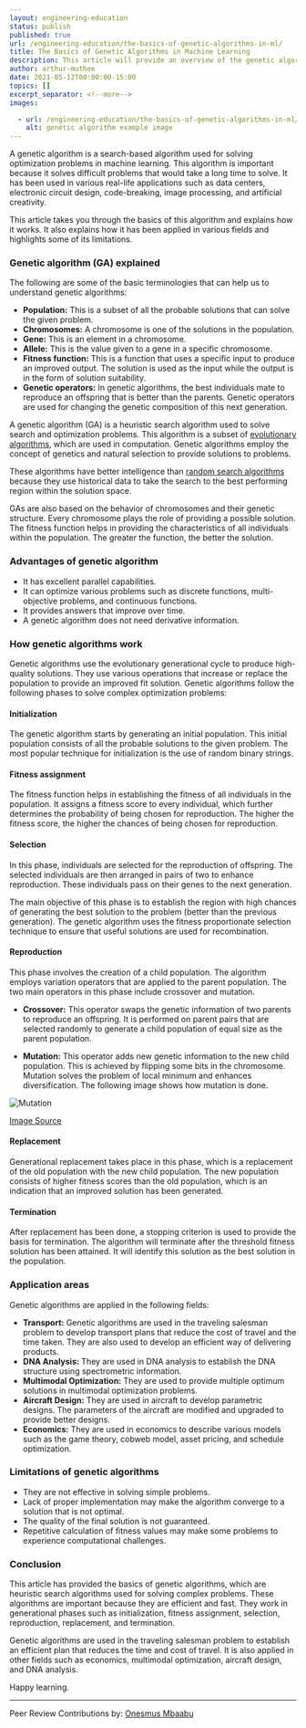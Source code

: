 ```yaml
---
layout: engineering-education
status: publish
published: true
url: /engineering-education/the-basics-of-genetic-algorithms-in-ml/
title: The Basics of Genetic Algorithms in Machine Learning
description: This article will provide an overview of the genetic algorithm in machine learning. It will cover fundamental aspects such as the benefits, phases, limitations, and real-life applications of genetic algorithms.   
author: arthur-muthee
date: 2021-05-12T00:00:00-15:00
topics: []
excerpt_separator: <!--more-->
images:

  - url: /engineering-education/the-basics-of-genetic-algorithms-in-ml/hero.jpg
    alt: genetic algorithm example image
---
```

A genetic algorithm is a search-based algorithm used for solving optimization problems in machine learning. This algorithm is important because it solves difficult problems that would take a long time to solve. It has been used in various real-life applications such as data centers, electronic circuit design, code-breaking, image processing, and artificial creativity.
<!--more-->
This article takes you through the basics of this algorithm and explains how it works. It also explains how it has been applied in various fields and highlights some of its limitations.

### Genetic algorithm (GA) explained 
The following are some of the basic terminologies that can help us to understand genetic algorithms:
- **Population:** This is a subset of all the probable solutions that can solve the given problem. 
- **Chromosomes:** A chromosome is one of the solutions in the population.
- **Gene:** This is an element in a chromosome.
- **Allele:** This is the value given to a gene in a specific chromosome. 
- **Fitness function:** This is a function that uses a specific input to produce an improved output. The solution is used as the input while the output is in the form of solution suitability. 
- **Genetic operators:** In genetic algorithms, the best individuals mate to reproduce an offspring that is better than the parents. Genetic operators are used for changing the genetic composition of this next generation.  

A genetic algorithm (GA) is a heuristic search algorithm used to solve search and optimization problems. This algorithm is a subset of [evolutionary algorithms](https://en.wikipedia.org/wiki/Evolutionary_algorithm), which are used in computation. Genetic algorithms employ the concept of genetics and natural selection to provide solutions to problems. 

These algorithms have better intelligence than [random search algorithms](https://en.wikipedia.org/wiki/Random_search) because they use historical data to take the search to the best performing region within the solution space. 

GAs are also based on the behavior of chromosomes and their genetic structure. Every chromosome plays the role of providing a possible solution. The fitness function helps in providing the characteristics of all individuals within the population. The greater the function, the better the solution. 

### Advantages of genetic algorithm
- It has excellent parallel capabilities.
- It can optimize various problems such as discrete functions, multi-objective problems, and continuous functions.
- It provides answers that improve over time.
- A genetic algorithm does not need derivative information. 
  
### How genetic algorithms work
Genetic algorithms use the evolutionary generational cycle to produce high-quality solutions. They use various operations that increase or replace the population to provide an improved fit solution. Genetic algorithms follow the following phases to solve complex optimization problems:

#### Initialization
The genetic algorithm starts by generating an initial population. This initial population consists of all the probable solutions to the given problem. The most popular technique for initialization is the use of random binary strings. 

#### Fitness assignment
The fitness function helps in establishing the fitness of all individuals in the population. It assigns a fitness score to every individual, which further determines the probability of being chosen for reproduction. The higher the fitness score, the higher the chances of being chosen for reproduction. 

#### Selection
In this phase, individuals are selected for the reproduction of offspring. The selected individuals are then arranged in pairs of two to enhance reproduction. These individuals pass on their genes to the next generation. 

The main objective of this phase is to establish the region with high chances of generating the best solution to the problem (better than the previous generation). The genetic algorithm uses the fitness proportionate selection technique to ensure that useful solutions are used for recombination. 

#### Reproduction
This phase involves the creation of a child population. The algorithm employs variation operators that are applied to the parent population. The two main operators in this phase include crossover and mutation. 

- **Crossover:** This operator swaps the genetic information of two parents to reproduce an offspring. It is performed on parent pairs that are selected randomly to generate a child population of equal size as the parent population.

- **Mutation:** This operator adds new genetic information to the new child population. This is achieved by flipping some bits in the chromosome. Mutation solves the problem of local minimum and enhances diversification. The following image shows how mutation is done.
  
![Mutation](/engineering-education/the-basics-of-genetic-algorithms-in-ml/mutation.png)

[Image Source](https://www.digitalvidya.com/wp-content/uploads/2018/09/mutation.png)

#### Replacement
Generational replacement takes place in this phase, which is a replacement of the old population with the new child population. The new population consists of higher fitness scores than the old population, which is an indication that an improved solution has been generated. 

#### Termination
After replacement has been done, a stopping criterion is used to provide the basis for termination. The algorithm will terminate after the threshold fitness solution has been attained. It will identify this solution as the best solution in the population. 

### Application areas
Genetic algorithms are applied in the following fields:
- **Transport:** Genetic algorithms are used in the traveling salesman problem to develop transport plans that reduce the cost of travel and the time taken. They are also used to develop an efficient way of delivering products. 
- **DNA Analysis:** They are used in DNA analysis to establish the DNA structure using spectrometric information. 
- **Multimodal Optimization:** They are used to provide multiple optimum solutions in multimodal optimization problems.
- **Aircraft Design:** They are used in aircraft to develop parametric designs. The parameters of the aircraft are modified and upgraded to provide better designs. 
- **Economics:** They are used in economics to describe various models such as the game theory, cobweb model, asset pricing, and schedule optimization. 
  
### Limitations of genetic algorithms
- They are not effective in solving simple problems.
- Lack of proper implementation may make the algorithm converge to a solution that is not optimal.
- The quality of the final solution is not guaranteed.
- Repetitive calculation of fitness values may make some problems to experience computational challenges.

### Conclusion
This article has provided the basics of genetic algorithms, which are heuristic search algorithms used for solving complex problems. These algorithms are important because they are efficient and fast. They work in generational phases such as initialization, fitness assignment, selection, reproduction, replacement, and termination. 

Genetic algorithms are used in the traveling salesman problem to establish an efficient plan that reduces the time and cost of travel. It is also applied in other fields such as economics, multimodal optimization, aircraft design, and DNA analysis. 

Happy learning.

---
Peer Review Contributions by: [Onesmus Mbaabu](/engineering-education/authors/onesmus-mbaabu/)

